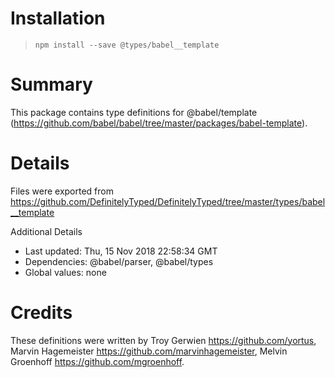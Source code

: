 # Installation
> `npm install --save @types/babel__template`

# Summary
This package contains type definitions for @babel/template (https://github.com/babel/babel/tree/master/packages/babel-template).

# Details
Files were exported from https://github.com/DefinitelyTyped/DefinitelyTyped/tree/master/types/babel__template

Additional Details
 * Last updated: Thu, 15 Nov 2018 22:58:34 GMT
 * Dependencies: @babel/parser, @babel/types
 * Global values: none

# Credits
These definitions were written by Troy Gerwien <https://github.com/yortus>, Marvin Hagemeister <https://github.com/marvinhagemeister>, Melvin Groenhoff <https://github.com/mgroenhoff>.
